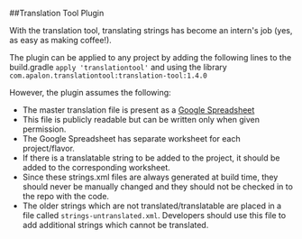 ##Translation Tool Plugin

With the translation tool, translating strings has become an intern's job (yes, as easy as making coffee!). 

The plugin can be applied to any project by adding the following lines to the build.gradle
`apply 'translationtool'`
and using the library
`com.apalon.translationtool:translation-tool:1.4.0`


However, the plugin assumes the following:

- The master translation file is present as a [Google Spreadsheet](https://docs.google.com/spreadsheets/d/1Rt7aOgI4DN8il8Vt4k2_Q3cerMXgutVyngp-8GvQusA)
- This file is publicly readable but can be written only when given permission.
- The Google Spreadsheet has separate worksheet for each project/flavor. 
- If there is a translatable string to be added to the project, it should be added to the corresponding worksheet.
- Since these strings.xml files are always generated at build time, they should never be manually changed and they should not be checked in to the repo with the code. 
- The older strings which are not translated/translatable are placed in a file called `strings-untranslated.xml`. Developers should use this file to add additional strings which cannot be translated.